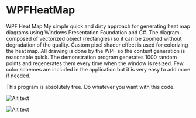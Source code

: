 # WPFHeatMap
WPF Heat Map 
My simple quick and dirty approach for generating heat map diagrams using Windows Presentation Foundation and C#. The diagram composed of vectorized object (rectangles) so it can be zoomed without degradation of the quality. Custom pixel shader effect is used for colorizing the heat map. All drawing is done by the WPF so the content generation is reasonable quick. The demonstration program generates 1000 random points and regenerates them every time when the window is resized. Few color schemes are included in the application but it is very easy to add more if needed.

This program is absolutely free. Do whatever you want with this code.

![Alt text](https://user-images.githubusercontent.com/6670256/26871972-430d0b8c-4b75-11e7-822b-4e47a9712e54.jpg?raw=true "Screen shot #1")

![Alt text](https://user-images.githubusercontent.com/6670256/26871980-474e968e-4b75-11e7-987f-3387d080106f.jpg?raw=true "Screen shot #2")
